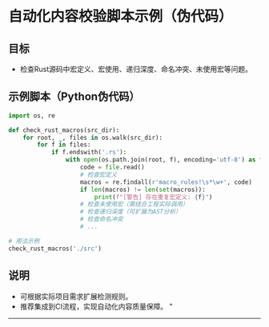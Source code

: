 ﻿# 自动化内容校验脚本示例（伪代码）

## 目标

- 检查Rust源码中宏定义、宏使用、递归深度、命名冲突、未使用宏等问题。

## 示例脚本（Python伪代码）

```python
import os, re

def check_rust_macros(src_dir):
    for root, _, files in os.walk(src_dir):
        for f in files:
            if f.endswith('.rs'):
                with open(os.path.join(root, f), encoding='utf-8') as file:
                    code = file.read()
                    # 检查宏定义
                    macros = re.findall(r'macro_rules!\s*\w+', code)
                    if len(macros) != len(set(macros)):
                        print(f"[警告] 存在重复宏定义: {f}")
                    # 检查未使用宏（需结合工程实际调用）
                    # 检查递归深度（可扩展为AST分析）
                    # 检查命名冲突
                    # ...

# 用法示例
check_rust_macros('./src')
```

## 说明

- 可根据实际项目需求扩展检测规则。
- 推荐集成到CI流程，实现自动化内容质量保障。
"

---
